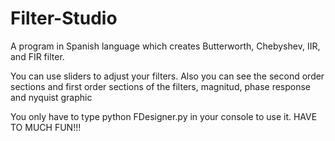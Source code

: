 # Filter-Studio
A program in Spanish language which creates Butterworth, Chebyshev, IIR, and FIR filter. 

You can use sliders to adjust your filters.  Also you can see the second order sections and first order sections of the filters, magnitud, phase response and nyquist graphic

You only have to type python FDesigner.py in your console to use it. HAVE TO MUCH FUN!!!
